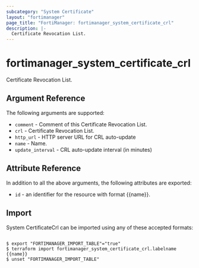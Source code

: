 ```yaml
---
subcategory: "System Certificate"
layout: "fortimanager"
page_title: "FortiManager: fortimanager_system_certificate_crl"
description: |-
  Certificate Revocation List.
---
```


# fortimanager_system_certificate_crl
Certificate Revocation List.

## Argument Reference


The following arguments are supported:


* `comment` - Comment of this Certificate Revocation List.
* `crl` - Certificate Revocation List.
* `http_url` - HTTP server URL for CRL auto-update
* `name` - Name.
* `update_interval` - CRL auto-update interval (in minutes)


## Attribute Reference

In addition to all the above arguments, the following attributes are exported:
* `id` - an identifier for the resource with format {{name}}.

## Import

System CertificateCrl can be imported using any of these accepted formats:
```

$ export "FORTIMANAGER_IMPORT_TABLE"="true"
$ terraform import fortimanager_system_certificate_crl.labelname {{name}}
$ unset "FORTIMANAGER_IMPORT_TABLE"
```

